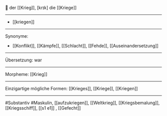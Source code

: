 🔵 der [[Krieg]], [krɪk]
die [[Kriege]]


---
- [[kriegen]]

---
Synonyme:
- [[Konflikt]], [[Kämpfe]], [[Schlacht]], [[Fehde]], [[Auseinandersetzung]]

---
Übersetzung: war

---
Morpheme:
[[Krieg]]

---
Einzigartige mögliche Formen: [[Krieges]], [[Kriege]], [[Kriegen]]

---
#Substantiv #Maskulin, [[aufzukriegen]], [[Weltkrieg]], [[Kriegsbemalung]], [[Kriegsschiff]], [[s1 e1]]
, [[Gefecht]]